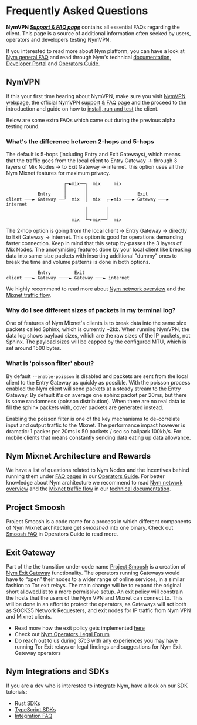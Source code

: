 # Frequently Asked Questions

**NymVPN [*Support & FAQ page*](https://nymvpn.com/en/support)** contains all essential FAQs regarding the client. This page is a source of additional information often seeked by users, operators and developers testing NymVPN.

If you interested to read more about Nym platform, you can have a look at [Nym general FAQ](https://nymtech.net/developers/faq/general-faq.html) and read through Nym's technical [documentation](https://nymtech.net/docs), [Developer Portal](https://nymtech.net/developers) and [Operators Guide](https://nymtech.net/operators).

## NymVPN

If this your first time hearing about NymVPN, make sure you visit [NymVPN webpage](https://nymvpn.com/en), the official NymVPN [support & FAQ page](https://nymvpn.com/en/support) and the proceed to the introduction and guide on how to [install, run and test](/intro.md#nymvpn-guides) the client.

Below are some extra FAQs which came out during the previous alpha testing round.

### What's the difference between 2-hops and 5-hops

The default is 5-hops (including Entry and Exit Gateways), which means that the traffic goes from the local client to Entry Gateway -> through 3 layers of Mix Nodes -> to Exit Gateway -> internet. this option uses all the Nym Mixnet features for maximum privacy.

```
                      ┌─►mix──┐  mix     mix
                      │       │
            Entry     │       │                   Exit
client ───► Gateway ──┘  mix  │  mix  ┌─►mix ───► Gateway ───► internet
                              │       │
                              │       │
                         mix  └─►mix──┘  mix
```

The 2-hop option is going from the local client -> Entry Gateway -> directly to Exit Gateway -> internet. This option is good for operations demanding faster connection. Keep in mind that this setup by-passes the 3 layers of Mix Nodes. The anonymising features done by your local client like breaking data into same-size packets with inserting additional "dummy" ones to break the time and volume patterns is done in both options.

```
            Entry         Exit
client ───► Gateway ────► Gateway ───► internet
```

We highly recommend to read more about [Nym network overview](https://nymtech.net/docs/architecture/network-overview.html) and the [Mixnet traffic flow](https://nymtech.net/docs/architecture/traffic-flow.html).

### Why do I see different sizes of packets in my terminal log?

One of features of Nym Mixnet's clients is to break data into the same size packets called Sphinx, which is currently ~2kb. When running NymVPN, the data log shows payload sizes, which are the raw sizes of the IP packets, not Sphinx. The payload sizes will be capped by the configured MTU, which is set around 1500 bytes.

### What is 'poisson filter' about?

By default `--enable-poisson` is disabled and packets are sent from the local client to the Entry Gateway as quickly as possible. With the poisson process enabled the Nym client will send packets at a steady stream to the Entry Gateway. By default it's on average one sphinx packet per 20ms, but there is some randomness (poisson distribution). When there are no real data to fill the sphinx packets with, cover packets are generated instead.

Enabling the poisson filter is one of the key mechanisms to de-correlate input and output traffic to the Mixnet. The performance impact however is dramatic:
1 packer per 20ms is 50 packets / sec so ballpark 100kb/s.
For mobile clients that means constantly sending data eating up data allowance.


## Nym Mixnet Architecture and Rewards

We have a list of questions related to Nym Nodes and the incentives behind running them under [FAQ pages](https://nymtech.net/operators/faq/mixnodes-faq.html) in our [Operators Guide](https://nymtech.net/operators). For better knowledge about Nym architecture we recommend to read [Nym network overview](https://nymtech.net/docs/architecture/network-overview.html) and the [Mixnet traffic flow](https://nymtech.net/docs/architecture/traffic-flow.html) in our [technical documentation](https://nymtech.net/docs).

## Project Smoosh

Project Smoosh is a code name for a process in which different components of Nym Mixnet architecture get *smooshed* into one binary. Check out [Smoosh FAQ](https://nymtech.net/operators/faq/smoosh-faq.html) in Operators Guide to read more.

## Exit Gateway

Part of the the transition under code name [Project Smoosh](./nym-vpn-faq.md#project-smoosh) is a creation of [Nym Exit Gateway](https://nymtech.net/operators/legal/exit-gateway.html) functionality. The operators running Gateways would have to “open” their nodes to a wider range of online services, in a similar fashion to Tor exit relays. The main change will be to expand the original short [allowed.list](https://nymtech.net/.wellknown/network-requester/standard-allowed-list.txt) to a more permissive setup. An [exit policy](https://nymtech.net/.wellknown/network-requester/exit-policy.txt) will constrain the hosts that the users of the Nym VPN and Mixnet can connect to. This will be done in an effort to protect the operators, as Gateways will act both as SOCKS5 Network Requesters, and exit nodes for IP traffic from Nym VPN and Mixnet clients.

* Read more how the exit policy gets implemented [here](https://nymtech.net/operators/faq/smoosh-faq.html#how-will-the-exit-policy-be-implemented)
* Check out [Nym Operators Legal Forum](https://nymtech.net/operators/legal/exit-gateway.html)
* Do reach out to us during 37c3 with any experiences you may have running Tor Exit relays or legal findings and suggestions for Nym Exit Gateway operators

## Nym Integrations and SDKs

If you are a dev who is interested to integrate Nym, have a look on our SDK tutorials:

* [Rust SDKs](https://nymtech.net/developers/tutorials/cosmos-service/intro.html)
* [TypeScript SDKs](https://sdk.nymtech.net/)
* [Integration FAQ](https://nymtech.net/developers/faq/integrations-faq.html)
